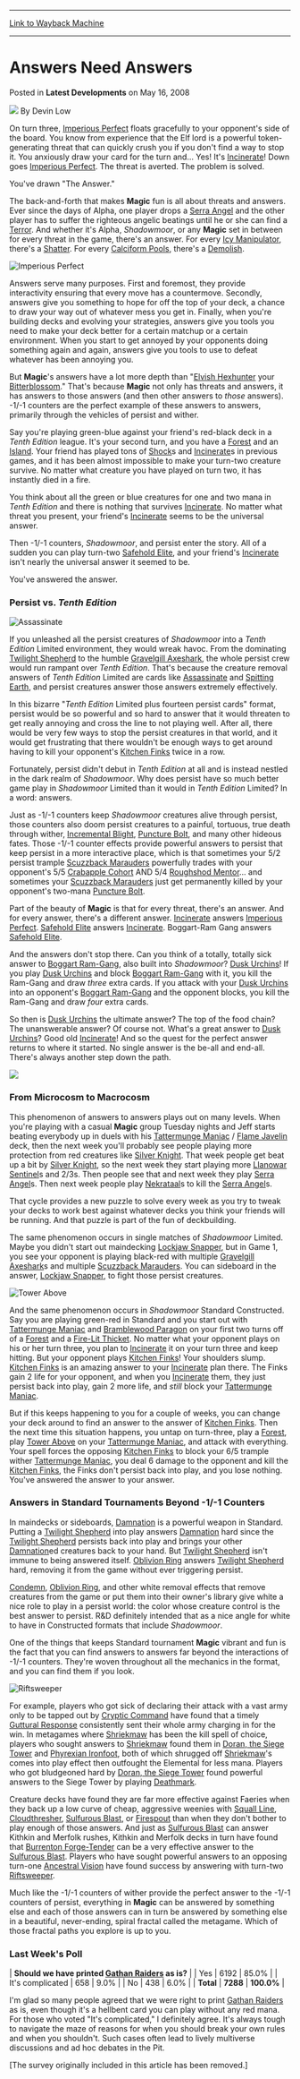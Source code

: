 
---
[Link to Wayback Machine](https://web.archive.org/web/20210501120705/https://magic.wizards.com/en/articles/archive/latest-developments/answers-need-answers-2008-05-16)

[_metadata_:author]:- "Devin Low"
[_metadata_:description]:- "On turn three, Imperious Perfect floats gracefully to your opponent's side of the board. You know from experience that the Elf lord is a powerful token-generating threat that can quickly crush you if you don't find a way to stop it. You anxiously draw your card for the turn and... Yes! It's Incinerate! Down goes Imperious Perfect. The threat is averted. The problem is solved."
[_metadata_:generator]:- "Drupal 7 (http://drupal.org)"
[_metadata_:node]:- "623596"
[_metadata_:publish_date]:- "2008-05-16"
[_metadata_:source]:- "div-main-content"
[_metadata_:title]:- "Answers Need Answers"
[_metadata_:wayback_capture_timestamp]:- "2021-05-01 12:07:05"
[_metadata_:wayback_raw_url]:- "https://web.archive.org/web/20210501120705id_/https://magic.wizards.com/en/articles/archive/latest-developments/answers-need-answers-2008-05-16"
[_metadata_:wayback_url]:- "https://magic.wizards.com/en/articles/archive/latest-developments/answers-need-answers-2008-05-16"
---


Answers Need Answers
====================



 Posted in **Latest Developments**
 on May 16, 2008 






![](https://media.magic.wizards.com/styles/auth_small/public/images/person/authorpic_DevinLow.jpg)
By Devin Low












On turn three, [Imperious Perfect](http://gatherer.wizards.com/Pages/Card/Details.aspx?name=Imperious+Perfect) floats gracefully to your opponent's side of the board. You know from experience that the Elf lord is a powerful token-generating threat that can quickly crush you if you don't find a way to stop it. You anxiously draw your card for the turn and... Yes! It's [Incinerate](http://gatherer.wizards.com/Pages/Card/Details.aspx?name=Incinerate)! Down goes [Imperious Perfect](http://gatherer.wizards.com/Pages/Card/Details.aspx?name=Imperious+Perfect). The threat is averted. The problem is solved. 


You've drawn "The Answer."


The back-and-forth that makes **Magic** fun is all about threats and answers. Ever since the days of Alpha, one player drops a [Serra Angel](http://gatherer.wizards.com/Pages/Card/Details.aspx?name=Serra+Angel) and the other player has to suffer the righteous angelic beatings until he or she can find a [Terror](http://gatherer.wizards.com/Pages/Card/Details.aspx?name=Terror). And whether it's Alpha, *Shadowmoor*, or any **Magic** set in between for every threat in the game, there's an answer. For every [Icy Manipulator](http://gatherer.wizards.com/Pages/Card/Details.aspx?name=Icy+Manipulator), there's a [Shatter](http://gatherer.wizards.com/Pages/Card/Details.aspx?name=Shatter). For every [Calciform Pools](http://gatherer.wizards.com/Pages/Card/Details.aspx?name=Calciform+Pools), there's a [Demolish](http://gatherer.wizards.com/Pages/Card/Details.aspx?name=Demolish).



![Imperious Perfect](http://gatherer.wizards.com/Handlers/Image.ashx?type=card&name=Imperious+Perfect)

Answers serve many purposes. First and foremost, they provide interactivity ensuring that every move has a countermove. Secondly, answers give you something to hope for off the top of your deck, a chance to draw your way out of whatever mess you get in. Finally, when you're building decks and evolving your strategies, answers give you tools you need to make your deck better for a certain matchup or a certain environment. When you start to get annoyed by your opponents doing something again and again, answers give you tools to use to defeat whatever has been annoying you.

But **Magic**'s answers have a lot more depth than "[Elvish Hexhunter](http://gatherer.wizards.com/Pages/Card/Details.aspx?name=Elvish+Hexhunter) your [Bitterblossom](http://gatherer.wizards.com/Pages/Card/Details.aspx?name=Bitterblossom)." That's because **Magic** not only has threats and answers, it has answers to those answers (and then other answers to *those* answers). -1/-1 counters are the perfect example of these answers to answers, primarily through the vehicles of persist and wither.


Say you're playing green-blue against your friend's red-black deck in a *Tenth Edition* league. It's your second turn, and you have a [Forest](http://gatherer.wizards.com/Pages/Card/Details.aspx?name=Forest) and an [Island](http://gatherer.wizards.com/Pages/Card/Details.aspx?name=Island). Your friend has played tons of [Shock](http://gatherer.wizards.com/Pages/Card/Details.aspx?name=Shock)s and [Incinerate](http://gatherer.wizards.com/Pages/Card/Details.aspx?name=Incinerate)s in previous games, and it has been almost impossible to make your turn-two creature survive. No matter what creature you have played on turn two, it has instantly died in a fire.


You think about all the green or blue creatures for one and two mana in *Tenth Edition* and there is nothing that survives [Incinerate](http://gatherer.wizards.com/Pages/Card/Details.aspx?name=Incinerate). No matter what threat you present, your friend's [Incinerate](http://gatherer.wizards.com/Pages/Card/Details.aspx?name=Incinerate) seems to be the universal answer.


Then -1/-1 counters, *Shadowmoor*, and persist enter the story. All of a sudden you can play turn-two [Safehold Elite](http://gatherer.wizards.com/Pages/Card/Details.aspx?name=Safehold+Elite), and your friend's [Incinerate](http://gatherer.wizards.com/Pages/Card/Details.aspx?name=Incinerate) isn't nearly the universal answer it seemed to be.


You've answered the answer.


### Persist vs. *Tenth Edition*



![Assassinate](http://gatherer.wizards.com/Handlers/Image.ashx?type=card&name=Assassinate)

If you unleashed all the persist creatures of *Shadowmoor* into a *Tenth Edition* Limited environment, they would wreak havoc. From the dominating [Twilight Shepherd](http://gatherer.wizards.com/Pages/Card/Details.aspx?name=Twilight+Shepherd) to the humble [Gravelgill Axeshark](http://gatherer.wizards.com/Pages/Card/Details.aspx?name=Gravelgill+Axeshark), the whole persist crew would run rampant over *Tenth Edition*. That's because the creature removal answers of *Tenth Edition* Limited are cards like [Assassinate](http://gatherer.wizards.com/Pages/Card/Details.aspx?name=Assassinate) and [Spitting Earth](http://gatherer.wizards.com/Pages/Card/Details.aspx?name=Spitting+Earth), and persist creatures answer those answers extremely effectively.

In this bizarre "*Tenth Edition* Limited plus fourteen persist cards" format, persist would be so powerful and so hard to answer that it would threaten to get really annoying and cross the line to not playing well. After all, there would be very few ways to stop the persist creatures in that world, and it would get frustrating that there wouldn't be enough ways to get around having to kill your opponent's [Kitchen Finks](http://gatherer.wizards.com/Pages/Card/Details.aspx?name=Kitchen+Finks) twice in a row.


Fortunately, persist didn't debut in *Tenth Edition* at all and is instead nestled in the dark realm of *Shadowmoor*. Why does persist have so much better game play in *Shadowmoor* Limited than it would in *Tenth Edition* Limited? In a word: answers.


Just as -1/-1 counters keep *Shadowmoor* creatures alive through persist, those counters also doom persist creatures to a painful, tortuous, true death through wither, [Incremental Blight](http://gatherer.wizards.com/Pages/Card/Details.aspx?name=Incremental+Blight), [Puncture Bolt](http://gatherer.wizards.com/Pages/Card/Details.aspx?name=Puncture+Bolt), and many other hideous fates. Those -1/-1 counter effects provide powerful answers to persist that keep persist in a more interactive place, which is that sometimes your 5/2 persist trample [Scuzzback Marauders](http://gatherer.wizards.com/Pages/Card/Details.aspx?name=Scuzzback+Marauders) powerfully trades with your opponent's 5/5 [Crabapple Cohort](http://gatherer.wizards.com/Pages/Card/Details.aspx?name=Crabapple+Cohort) AND 5/4 [Roughshod Mentor](http://gatherer.wizards.com/Pages/Card/Details.aspx?name=Roughshod+Mentor)... and sometimes your [Scuzzback Marauders](http://gatherer.wizards.com/Pages/Card/Details.aspx?name=Scuzzback+Marauders) just get permanently killed by your opponent's two-mana [Puncture Bolt](http://gatherer.wizards.com/Pages/Card/Details.aspx?name=Puncture+Bolt).


Part of the beauty of **Magic** is that for every threat, there's an answer. And for every answer, there's a different answer. [Incinerate](http://gatherer.wizards.com/Pages/Card/Details.aspx?name=Incinerate) answers [Imperious Perfect](http://gatherer.wizards.com/Pages/Card/Details.aspx?name=Imperious+Perfect). [Safehold Elite](http://gatherer.wizards.com/Pages/Card/Details.aspx?name=Safehold+Elite) answers [Incinerate](http://gatherer.wizards.com/Pages/Card/Details.aspx?name=Incinerate). Boggart-Ram Gang answers [Safehold Elite](http://gatherer.wizards.com/Pages/Card/Details.aspx?name=Safehold+Elite).


And the answers don't stop there. Can you think of a totally, totally sick answer to [Boggart Ram-Gang](http://gatherer.wizards.com/Pages/Card/Details.aspx?name=Boggart+Ram-Gang), also built into *Shadowmoor*? [Dusk Urchins](http://gatherer.wizards.com/Pages/Card/Details.aspx?name=Dusk+Urchins)! If you play [Dusk Urchins](http://gatherer.wizards.com/Pages/Card/Details.aspx?name=Dusk+Urchins) and block [Boggart Ram-Gang](http://gatherer.wizards.com/Pages/Card/Details.aspx?name=Boggart+Ram-Gang) with it, you kill the Ram-Gang and draw *three* extra cards. If you attack with your [Dusk Urchins](http://gatherer.wizards.com/Pages/Card/Details.aspx?name=Dusk+Urchins) into an opponent's [Boggart Ram-Gang](http://gatherer.wizards.com/Pages/Card/Details.aspx?name=Boggart+Ram-Gang) and the opponent blocks, you kill the Ram-Gang and draw *four* extra cards.


So then is [Dusk Urchins](http://gatherer.wizards.com/Pages/Card/Details.aspx?name=Dusk+Urchins) the ultimate answer? The top of the food chain? The unanswerable answer? Of course not. What's a great answer to [Dusk Urchins](http://gatherer.wizards.com/Pages/Card/Details.aspx?name=Dusk+Urchins)? Good old [Incinerate](http://gatherer.wizards.com/Pages/Card/Details.aspx?name=Incinerate)! And so the quest for the perfect answer returns to where it started. No single answer is the be-all and end-all. There's always another step down the path.


![](https://media.magic.wizards.com/image_legacy_migration/magic/images/mtgcom/fcpics/latest/dl37_arrows.jpg)


### From Microcosm to Macrocosm


This phenomenon of answers to answers plays out on many levels. When you're playing with a casual **Magic** group Tuesday nights and Jeff starts beating everybody up in duels with his [Tattermunge Maniac](http://gatherer.wizards.com/Pages/Card/Details.aspx?name=Tattermunge+Maniac) / [Flame Javelin](http://gatherer.wizards.com/Pages/Card/Details.aspx?name=Flame+Javelin) deck, then the next week you'll probably see people playing more protection from red creatures like [Silver Knight](http://gatherer.wizards.com/Pages/Card/Details.aspx?name=Silver+Knight). That week people get beat up a bit by [Silver Knight](http://gatherer.wizards.com/Pages/Card/Details.aspx?name=Silver+Knight), so the next week they start playing more [Llanowar Sentinel](http://gatherer.wizards.com/Pages/Card/Details.aspx?name=Llanowar+Sentinel)s and 2/3s. Then people see that and next week they play [Serra Angel](http://gatherer.wizards.com/Pages/Card/Details.aspx?name=Serra+Angel)s. Then next week people play [Nekrataal](http://gatherer.wizards.com/Pages/Card/Details.aspx?name=Nekrataal)s to kill the [Serra Angel](http://gatherer.wizards.com/Pages/Card/Details.aspx?name=Serra+Angel)s.


That cycle provides a new puzzle to solve every week as you try to tweak your decks to work best against whatever decks you think your friends will be running. And that puzzle is part of the fun of deckbuilding.


The same phenomenon occurs in single matches of *Shadowmoor* Limited. Maybe you didn't start out maindecking [Lockjaw Snapper](http://gatherer.wizards.com/Pages/Card/Details.aspx?name=Lockjaw+Snapper), but in Game 1, you see your opponent is playing black-red with multiple [Gravelgill Axeshark](http://gatherer.wizards.com/Pages/Card/Details.aspx?name=Gravelgill+Axeshark)s and multiple [Scuzzback Marauders](http://gatherer.wizards.com/Pages/Card/Details.aspx?name=Scuzzback+Marauders). You can sideboard in the answer, [Lockjaw Snapper](http://gatherer.wizards.com/Pages/Card/Details.aspx?name=Lockjaw+Snapper), to fight those persist creatures.



![Tower Above](http://gatherer.wizards.com/Handlers/Image.ashx?type=card&name=Tower+Above)

And the same phenomenon occurs in *Shadowmoor* Standard Constructed. Say you are playing green-red in Standard and you start out with [Tattermunge Maniac](http://gatherer.wizards.com/Pages/Card/Details.aspx?name=Tattermunge+Maniac) and [Bramblewood Paragon](http://gatherer.wizards.com/Pages/Card/Details.aspx?name=Bramblewood+Paragon) on your first two turns off of a [Forest](http://gatherer.wizards.com/Pages/Card/Details.aspx?name=Forest) and a [Fire-Lit Thicket](http://gatherer.wizards.com/Pages/Card/Details.aspx?name=Fire-Lit+Thicket). No matter what your opponent plays on his or her turn three, you plan to [Incinerate](http://gatherer.wizards.com/Pages/Card/Details.aspx?name=Incinerate) it on your turn three and keep hitting. But your opponent plays [Kitchen Finks](http://gatherer.wizards.com/Pages/Card/Details.aspx?name=Kitchen+Finks)! Your shoulders slump. [Kitchen Finks](http://gatherer.wizards.com/Pages/Card/Details.aspx?name=Kitchen+Finks) is an amazing answer to your [Incinerate](http://gatherer.wizards.com/Pages/Card/Details.aspx?name=Incinerate) plan there. The Finks gain 2 life for your opponent, and when you [Incinerate](http://gatherer.wizards.com/Pages/Card/Details.aspx?name=Incinerate) them, they just persist back into play, gain 2 more life, and *still* block your [Tattermunge Maniac](http://gatherer.wizards.com/Pages/Card/Details.aspx?name=Tattermunge+Maniac).

But if this keeps happening to you for a couple of weeks, you can change your deck around to find an answer to the answer of [Kitchen Finks](http://gatherer.wizards.com/Pages/Card/Details.aspx?name=Kitchen+Finks). Then the next time this situation happens, you untap on turn-three, play a [Forest](http://gatherer.wizards.com/Pages/Card/Details.aspx?name=Forest), play [Tower Above](http://gatherer.wizards.com/Pages/Card/Details.aspx?name=Tower+Above) on your [Tattermunge Maniac](http://gatherer.wizards.com/Pages/Card/Details.aspx?name=Tattermunge+Maniac), and attack with everything. Your spell forces the opposing [Kitchen Finks](http://gatherer.wizards.com/Pages/Card/Details.aspx?name=Kitchen+Finks) to block your 6/5 trample wither [Tattermunge Maniac](http://gatherer.wizards.com/Pages/Card/Details.aspx?name=Tattermunge+Maniac), you deal 6 damage to the opponent and kill the [Kitchen Finks](http://gatherer.wizards.com/Pages/Card/Details.aspx?name=Kitchen+Finks), the Finks don't persist back into play, and you lose nothing. You've answered the answer to your answer.


### Answers in Standard Tournaments Beyond -1/-1 Counters


In maindecks or sideboards, [Damnation](http://gatherer.wizards.com/Pages/Card/Details.aspx?name=Damnation) is a powerful weapon in Standard. Putting a [Twilight Shepherd](http://gatherer.wizards.com/Pages/Card/Details.aspx?name=Twilight+Shepherd) into play answers [Damnation](http://gatherer.wizards.com/Pages/Card/Details.aspx?name=Damnation) hard since the [Twilight Shepherd](http://gatherer.wizards.com/Pages/Card/Details.aspx?name=Twilight+Shepherd) persists back into play and brings your other [Damnation](http://gatherer.wizards.com/Pages/Card/Details.aspx?name=Damnation)ed creatures back to your hand. But [Twilight Shepherd](http://gatherer.wizards.com/Pages/Card/Details.aspx?name=Twilight+Shepherd) isn't immune to being answered itself. [Oblivion Ring](http://gatherer.wizards.com/Pages/Card/Details.aspx?name=Oblivion+Ring) answers [Twilight Shepherd](http://gatherer.wizards.com/Pages/Card/Details.aspx?name=Twilight+Shepherd) hard, removing it from the game without ever triggering persist.


[Condemn](http://gatherer.wizards.com/Pages/Card/Details.aspx?name=Condemn), [Oblivion Ring](http://gatherer.wizards.com/Pages/Card/Details.aspx?name=Oblivion+Ring), and other white removal effects that remove creatures from the game or put them into their owner's library give white a nice role to play in a persist world: the color whose creature control is the best answer to persist. R&D definitely intended that as a nice angle for white to have in Constructed formats that include *Shadowmoor*.


One of the things that keeps Standard tournament **Magic** vibrant and fun is the fact that you can find answers to answers far beyond the interactions of -1/-1 counters. They're woven throughout all the mechanics in the format, and you can find them if you look.



![Riftsweeper](http://gatherer.wizards.com/Handlers/Image.ashx?type=card&name=Riftsweeper)

For example, players who got sick of declaring their attack with a vast army only to be tapped out by [Cryptic Command](http://gatherer.wizards.com/Pages/Card/Details.aspx?name=Cryptic+Command) have found that a timely [Guttural Response](http://gatherer.wizards.com/Pages/Card/Details.aspx?name=Guttural+Response) consistently sent their whole army charging in for the win. In metagames where [Shriekmaw](http://gatherer.wizards.com/Pages/Card/Details.aspx?name=Shriekmaw) has been the kill spell of choice, players who sought answers to [Shriekmaw](http://gatherer.wizards.com/Pages/Card/Details.aspx?name=Shriekmaw) found them in [Doran, the Siege Tower](http://gatherer.wizards.com/Pages/Card/Details.aspx?name=Doran%2C+the+Siege+Tower) and [Phyrexian Ironfoot](http://gatherer.wizards.com/Pages/Card/Details.aspx?name=Phyrexian+Ironfoot), both of which shrugged off [Shriekmaw](http://gatherer.wizards.com/Pages/Card/Details.aspx?name=Shriekmaw)'s comes into play effect then outfought the Elemental for less mana. Players who got bludgeoned hard by [Doran, the Siege Tower](http://gatherer.wizards.com/Pages/Card/Details.aspx?name=Doran%2C+the+Siege+Tower) found powerful answers to the Siege Tower by playing [Deathmark](http://gatherer.wizards.com/Pages/Card/Details.aspx?name=Deathmark).

Creature decks have found they are far more effective against Faeries when they back up a low curve of cheap, aggressive weenies with [Squall Line](http://gatherer.wizards.com/Pages/Card/Details.aspx?name=Squall+Line), [Cloudthresher](http://gatherer.wizards.com/Pages/Card/Details.aspx?name=Cloudthresher), [Sulfurous Blast](http://gatherer.wizards.com/Pages/Card/Details.aspx?name=Sulfurous+Blast), or [Firespout](http://gatherer.wizards.com/Pages/Card/Details.aspx?name=Firespout) than when they don't bother to play enough of those answers. And just as [Sulfurous Blast](http://gatherer.wizards.com/Pages/Card/Details.aspx?name=Sulfurous+Blast) can answer Kithkin and Merfolk rushes, Kithkin and Merfolk decks in turn have found that [Burrenton Forge-Tender](http://gatherer.wizards.com/Pages/Card/Details.aspx?name=Burrenton+Forge-Tender) can be a very effective answer to the [Sulfurous Blast](http://gatherer.wizards.com/Pages/Card/Details.aspx?name=Sulfurous+Blast). Players who have sought powerful answers to an opposing turn-one [Ancestral Vision](http://gatherer.wizards.com/Pages/Card/Details.aspx?name=Ancestral+Vision) have found success by answering with turn-two [Riftsweeper](http://gatherer.wizards.com/Pages/Card/Details.aspx?name=Riftsweeper).


Much like the -1/-1 counters of wither provide the perfect answer to the -1/-1 counters of persist, everything in **Magic** can be answered by something else and each of those answers can in turn be answered by something else in a beautiful, never-ending, spiral fractal called the metagame. Which of those fractal paths you explore is up to you.


### Last Week's Poll




| **Should we have printed [Gathan Raiders](http://gatherer.wizards.com/Pages/Card/Details.aspx?name=Gathan+Raiders) as is?**  |
| Yes | 6192 | 85.0% |
| It's complicated | 658 | 9.0% |
| No | 438 | 6.0% |
| **Total** | **7288** | **100.0%** |

I'm glad so many people agreed that we were right to print [Gathan Raiders](http://gatherer.wizards.com/Pages/Card/Details.aspx?name=Gathan+Raiders) as is, even though it's a hellbent card you can play without any red mana. For those who voted "It's complicated," I definitely agree. It's always tough to navigate the maze of reasons for when you should break your own rules and when you shouldn't. Such cases often lead to lively multiverse discussions and ad hoc debates in the Pit. 


[The survey originally included in this article has been removed.]








